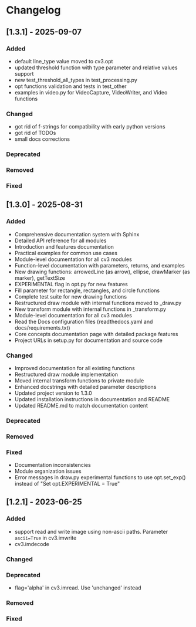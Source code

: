 # Changelog
## [1.3.1] - 2025-09-07

### Added
* default line_type value moved to cv3.opt
* updated threshold function with type parameter and relative values support
* new test_threshold_all_types in test_processing.py
* opt functions validation and tests in test_other
* examples in video.py for VideoCapture, VideoWriter, and Video functions

### Changed
* got rid of f-strings for compatibility with early python versions
* got rid of TODOs
* small docs corrections

### Deprecated

### Removed

### Fixed

## [1.3.0] - 2025-08-31

### Added
* Comprehensive documentation system with Sphinx
* Detailed API reference for all modules
* Introduction and features documentation
* Practical examples for common use cases
* Module-level documentation for all cv3 modules
* Function-level documentation with parameters, returns, and examples
* New drawing functions: arrowedLine (as arrow), ellipse, drawMarker (as marker), getTextSize
* EXPERIMENTAL flag in opt.py for new features
* Fill parameter for rectangle, rectangles, and circle functions
* Complete test suite for new drawing functions
* Restructured draw module with internal functions moved to _draw.py
* New transform module with internal functions in _transform.py
* Module-level documentation for all cv3 modules
* Read the Docs configuration files (readthedocs.yaml and docs/requirements.txt)
* Core concepts documentation page with detailed package features
* Project URLs in setup.py for documentation and source code

### Changed
* Improved documentation for all existing functions
* Restructured draw module implementation
* Moved internal transform functions to private module
* Enhanced docstrings with detailed parameter descriptions
* Updated project version to 1.3.0
* Updated installation instructions in documentation and README
* Updated README.md to match documentation content

### Deprecated

### Removed

### Fixed
* Documentation inconsistencies
* Module organization issues
* Error messages in draw.py experimental functions to use opt.set_exp() instead of "Set opt.EXPERIMENTAL = True"

## [1.2.1] - 2023-06-25

### Added
* support read and write image using non-ascii paths. Parameter `ascii=True` in cv3.imwrite
* cv3.imdecode
### Changed
### Deprecated
* flag='alpha' in cv3.imread. Use 'unchanged' instead
### Removed
### Fixed